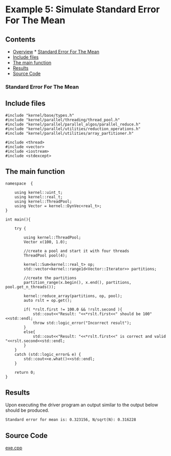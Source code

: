 # Example 5: Simulate Standard Error For The Mean 

## Contents
* [Overview](#overview) 
		* [Standard Error For The Mean](#standard_error_for_mean)
* [Include files](#include_files)
* [The main function](#m_func)
* [Results](#results)
* [Source Code](#source_code)


### <a name="standard_error_for_mean"></a> Standard Error For The Mean

## <a name="include_files"></a> Include files
```
#include "kernel/base/types.h"
#include "kernel/parallel/threading/thread_pool.h"
#include "kernel/parallel/parallel_algos/parallel_reduce.h"
#include "kernel/parallel/utilities/reduction_operations.h"
#include "kernel/parallel/utilities/array_partitioner.h"

#include <thread>
#include <vector>
#include <iostream>
#include <stdexcept>
```

## <a name="m_func"></a> The main function
```
namespace  {

    using kernel::uint_t;
    using kernel::real_t;
    using kernel::ThreadPool;
    using Vector = kernel::DynVec<real_t>;
}

int main(){

    try {

        using kernel::ThreadPool;
        Vector x(100, 1.0);

        //create a pool and start it with four threads
        ThreadPool pool(4);

        kernel::Sum<kernel::real_t> op;
        std::vector<kernel::range1d<Vector::Iterator>> partitions;

        //create the partitions
        partition_range(x.begin(), x.end(), partitions, pool.get_n_threads());

        kernel::reduce_array(partitions, op, pool);
        auto rslt = op.get();

        if( *rslt.first != 100.0 && !rslt.second ){
            std::cout<<"Result: "<<*rslt.first<<" should be 100"<<std::endl;
            throw std::logic_error("Incorrect result");
        }
        else{
            std::cout<<"Result: "<<*rslt.first<<" is correct and valid "<<rslt.second<<std::endl;
        }
    }
    catch (std::logic_error& e) {
        std::cout<<e.what()<<std::endl;
    }

    return 0;
}
```

## <a name="results"></a> Results

Upon executing the driver program an output similar to the output
below should be produced.

```
Standard error for mean is: 0.323156, N/sqrt(N): 0.316228
```

## <a name="source_code"></a> Source Code

<a href="../exe.cpp">exe.cpp</a>




